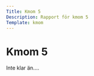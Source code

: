 ```yaml
---
Title: Kmom 5
Description: Rapport för kmom 5
Template: kmom
---
```


Kmom 5
==================

Inte klar än....